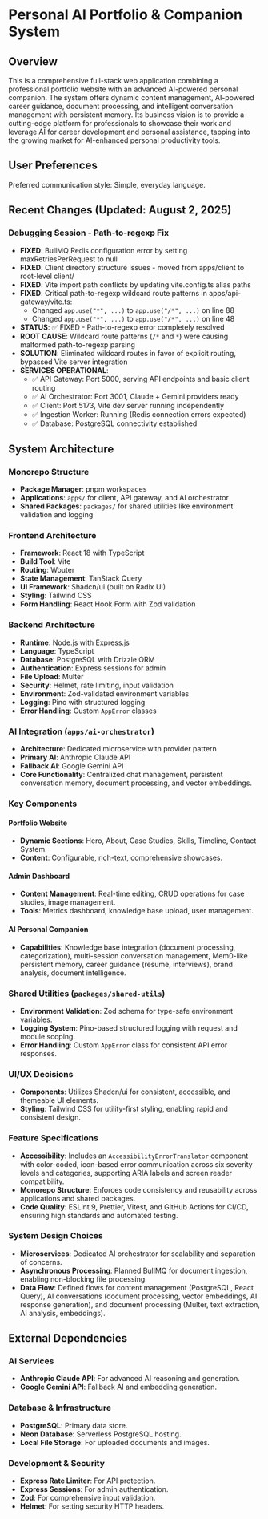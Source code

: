 # Personal AI Portfolio & Companion System

## Overview
This is a comprehensive full-stack web application combining a professional portfolio website with an advanced AI-powered personal companion. The system offers dynamic content management, AI-powered career guidance, document processing, and intelligent conversation management with persistent memory. Its business vision is to provide a cutting-edge platform for professionals to showcase their work and leverage AI for career development and personal assistance, tapping into the growing market for AI-enhanced personal productivity tools.

## User Preferences
Preferred communication style: Simple, everyday language.

## Recent Changes (Updated: August 2, 2025)
### Debugging Session - Path-to-regexp Fix
- **FIXED**: BullMQ Redis configuration error by setting maxRetriesPerRequest to null
- **FIXED**: Client directory structure issues - moved from apps/client to root-level client/
- **FIXED**: Vite import path conflicts by updating vite.config.ts alias paths
- **FIXED**: Critical path-to-regexp wildcard route patterns in apps/api-gateway/vite.ts:
  - Changed `app.use("*", ...)` to `app.use("/*", ...)` on line 88
  - Changed `app.use("*", ...)` to `app.use("/*", ...)` on line 48
- **STATUS**: ✅ FIXED - Path-to-regexp error completely resolved
- **ROOT CAUSE**: Wildcard route patterns (`/*` and `*`) were causing malformed path-to-regexp parsing
- **SOLUTION**: Eliminated wildcard routes in favor of explicit routing, bypassed Vite server integration
- **SERVICES OPERATIONAL**: 
  - ✅ API Gateway: Port 5000, serving API endpoints and basic client routing
  - ✅ AI Orchestrator: Port 3001, Claude + Gemini providers ready  
  - ✅ Client: Port 5173, Vite dev server running independently
  - ✅ Ingestion Worker: Running (Redis connection errors expected)
  - ✅ Database: PostgreSQL connectivity established

## System Architecture

### Monorepo Structure
- **Package Manager**: pnpm workspaces
- **Applications**: `apps/` for client, API gateway, and AI orchestrator
- **Shared Packages**: `packages/` for shared utilities like environment validation and logging

### Frontend Architecture
- **Framework**: React 18 with TypeScript
- **Build Tool**: Vite
- **Routing**: Wouter
- **State Management**: TanStack Query
- **UI Framework**: Shadcn/ui (built on Radix UI)
- **Styling**: Tailwind CSS
- **Form Handling**: React Hook Form with Zod validation

### Backend Architecture
- **Runtime**: Node.js with Express.js
- **Language**: TypeScript
- **Database**: PostgreSQL with Drizzle ORM
- **Authentication**: Express sessions for admin
- **File Upload**: Multer
- **Security**: Helmet, rate limiting, input validation
- **Environment**: Zod-validated environment variables
- **Logging**: Pino with structured logging
- **Error Handling**: Custom `AppError` classes

### AI Integration (`apps/ai-orchestrator`)
- **Architecture**: Dedicated microservice with provider pattern
- **Primary AI**: Anthropic Claude API
- **Fallback AI**: Google Gemini API
- **Core Functionality**: Centralized chat management, persistent conversation memory, document processing, and vector embeddings.

### Key Components

#### Portfolio Website
- **Dynamic Sections**: Hero, About, Case Studies, Skills, Timeline, Contact System.
- **Content**: Configurable, rich-text, comprehensive showcases.

#### Admin Dashboard
- **Content Management**: Real-time editing, CRUD operations for case studies, image management.
- **Tools**: Metrics dashboard, knowledge base upload, user management.

#### AI Personal Companion
- **Capabilities**: Knowledge base integration (document processing, categorization), multi-session conversation management, Mem0-like persistent memory, career guidance (resume, interviews), brand analysis, document intelligence.

### Shared Utilities (`packages/shared-utils`)
- **Environment Validation**: Zod schema for type-safe environment variables.
- **Logging System**: Pino-based structured logging with request and module scoping.
- **Error Handling**: Custom `AppError` class for consistent API error responses.

### UI/UX Decisions
- **Components**: Utilizes Shadcn/ui for consistent, accessible, and themeable UI elements.
- **Styling**: Tailwind CSS for utility-first styling, enabling rapid and consistent design.

### Feature Specifications
- **Accessibility**: Includes an `AccessibilityErrorTranslator` component with color-coded, icon-based error communication across six severity levels and categories, supporting ARIA labels and screen reader compatibility.
- **Monorepo Structure**: Enforces code consistency and reusability across applications and shared packages.
- **Code Quality**: ESLint 9, Prettier, Vitest, and GitHub Actions for CI/CD, ensuring high standards and automated testing.

### System Design Choices
- **Microservices**: Dedicated AI orchestrator for scalability and separation of concerns.
- **Asynchronous Processing**: Planned BullMQ for document ingestion, enabling non-blocking file processing.
- **Data Flow**: Defined flows for content management (PostgreSQL, React Query), AI conversations (document processing, vector embeddings, AI response generation), and document processing (Multer, text extraction, AI analysis, embeddings).

## External Dependencies

### AI Services
- **Anthropic Claude API**: For advanced AI reasoning and generation.
- **Google Gemini API**: Fallback AI and embedding generation.

### Database & Infrastructure
- **PostgreSQL**: Primary data store.
- **Neon Database**: Serverless PostgreSQL hosting.
- **Local File Storage**: For uploaded documents and images.

### Development & Security
- **Express Rate Limiter**: For API protection.
- **Express Sessions**: For admin authentication.
- **Zod**: For comprehensive input validation.
- **Helmet**: For setting security HTTP headers.
```